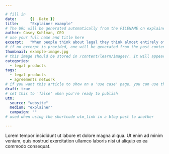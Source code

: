 ```yaml
---

# fill in
date:      {{ .Date }}
title:     "Explainer example"
# The URL will be generated automatically from the FILENAME on explainer posts
author: Casey Kuhlman, CEO
# use your full name and title here
excerpt:   "When people think about legal they think almost entirely of the provision of bespoke services. Yet the world is changing, and legal needs to keep up."
# if no excerpt is provided, one will be generated from the post content
thumbnail: example-image.jpg
# this image should be stored in /content/learn/images/. It will appear as a thumbnail on any listings, as well as at the top of the post itself
categories:
  - legal products
tags:
  - legal products
  - agreements network
# if you want this article to show on a 'use case' page, you can use the following TAGS -  'fleetleasing' 'contentcreators' 'lawyers' or 'corporate'
draft: true
# set this to 'false' when you're ready to publish
utm:
  source: "website"
  medium: "explainer"
  campaign: ""
# used when using the shortcode utm_link in a blog post to another

---
```


<!-- Content markdown here - first title on page is auto generated from title in frontmatter -->

Lorem tempor incididunt ut labore et dolore magna aliqua. Ut enim ad minim veniam, quis nostrud exercitation ullamco laboris nisi ut aliquip ex ea commodo consequat.
